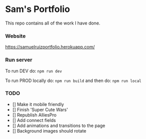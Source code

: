 # Sam's Portfolio

This repo contains all of the work I have done.

### Website

https://samuelruizportfolio.herokuapp.com/

### Run server

To run DEV do:
`npm run dev`

To run PROD locally do:
`npm run build`
and then do:
`npm run local`

### TODO

- [] Make it mobile friendly
- [] Finish 'Super Cute Wars'
- [] Republish AlliesPro
- [] Add connect fields
- [] Add animations and transitions to the page
- [] Background images should rotate
